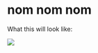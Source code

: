 # nom nom nom

What this will look like:

![](https://github.com/xavcz/cazalot-bros/blob/master/sketch-file.jpg)